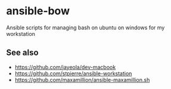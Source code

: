 # ansible-bow
Ansible scripts for managing bash on ubuntu on windows for my workstation

## See also
- https://github.com/jayeola/dev-macbook
- https://github.com/stpierre/ansible-workstation
- https://github.com/maxamillion/ansible-maxamillion.sh
